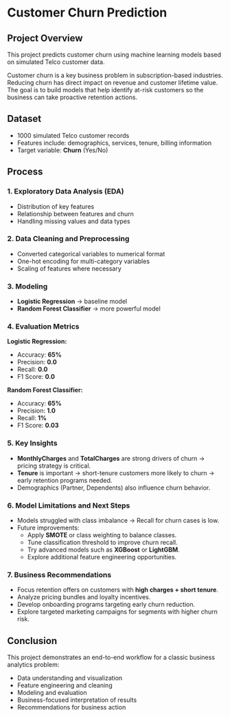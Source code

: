 # Customer Churn Prediction

## Project Overview

This project predicts customer churn using machine learning models based on simulated Telco customer data.

Customer churn is a key business problem in subscription-based industries. Reducing churn has direct impact on revenue and customer lifetime value. The goal is to build models that help identify at-risk customers so the business can take proactive retention actions.

## Dataset

- 1000 simulated Telco customer records
- Features include: demographics, services, tenure, billing information
- Target variable: **Churn** (Yes/No)

## Process

### 1. Exploratory Data Analysis (EDA)

- Distribution of key features
- Relationship between features and churn
- Handling missing values and data types

### 2. Data Cleaning and Preprocessing

- Converted categorical variables to numerical format
- One-hot encoding for multi-category variables
- Scaling of features where necessary

### 3. Modeling

- **Logistic Regression** → baseline model  
- **Random Forest Classifier** → more powerful model

### 4. Evaluation Metrics

**Logistic Regression:**

- Accuracy: **65%**
- Precision: **0.0**
- Recall: **0.0**
- F1 Score: **0.0**

**Random Forest Classifier:**

- Accuracy: **65%**
- Precision: **1.0**
- Recall: **1%**
- F1 Score: **0.03**

### 5. Key Insights

- **MonthlyCharges** and **TotalCharges** are strong drivers of churn → pricing strategy is critical.
- **Tenure** is important → short-tenure customers more likely to churn → early retention programs needed.
- Demographics (Partner, Dependents) also influence churn behavior.

### 6. Model Limitations and Next Steps

- Models struggled with class imbalance → Recall for churn cases is low.
- Future improvements:
  - Apply **SMOTE** or class weighting to balance classes.
  - Tune classification threshold to improve churn recall.
  - Try advanced models such as **XGBoost** or **LightGBM**.
  - Explore additional feature engineering opportunities.

### 7. Business Recommendations

- Focus retention offers on customers with **high charges + short tenure**.
- Analyze pricing bundles and loyalty incentives.
- Develop onboarding programs targeting early churn reduction.
- Explore targeted marketing campaigns for segments with higher churn risk.

## Conclusion

This project demonstrates an end-to-end workflow for a classic business analytics problem:

- Data understanding and visualization
- Feature engineering and cleaning
- Modeling and evaluation
- Business-focused interpretation of results
- Recommendations for business action

